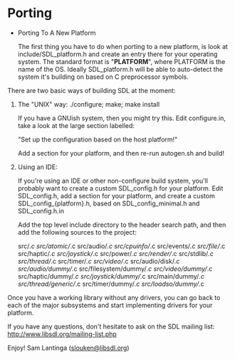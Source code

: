 Porting
=======

* Porting To A New Platform

  The first thing you have to do when porting to a new platform, is look at
include/SDL_platform.h and create an entry there for your operating system.
The standard format is "__PLATFORM__", where PLATFORM is the name of the OS.
Ideally SDL_platform.h will be able to auto-detect the system it's building
on based on C preprocessor symbols.

There are two basic ways of building SDL at the moment:

1. The "UNIX" way:  ./configure; make; make install

   If you have a GNUish system, then you might try this.  Edit configure.in,
   take a look at the large section labelled:

	"Set up the configuration based on the host platform!"

   Add a section for your platform, and then re-run autogen.sh and build!

2. Using an IDE:

   If you're using an IDE or other non-configure build system, you'll probably
   want to create a custom SDL_config.h for your platform.  Edit SDL_config.h,
   add a section for your platform, and create a custom SDL_config_{platform}.h,
   based on SDL_config_minimal.h and SDL_config.h.in

   Add the top level include directory to the header search path, and then add
   the following sources to the project:

	src/*.c
	src/atomic/*.c
	src/audio/*.c
	src/cpuinfo/*.c
	src/events/*.c
	src/file/*.c
	src/haptic/*.c
	src/joystick/*.c
	src/power/*.c
	src/render/*.c
	src/stdlib/*.c
	src/thread/*.c
	src/timer/*.c
	src/video/*.c
	src/audio/disk/*.c
	src/audio/dummy/*.c
	src/filesystem/dummy/*.c
	src/video/dummy/*.c
	src/haptic/dummy/*.c
	src/joystick/dummy/*.c
	src/main/dummy/*.c
	src/thread/generic/*.c
	src/timer/dummy/*.c
	src/loadso/dummy/*.c


Once you have a working library without any drivers, you can go back to each
of the major subsystems and start implementing drivers for your platform.

If you have any questions, don't hesitate to ask on the SDL mailing list:
	http://www.libsdl.org/mailing-list.php

Enjoy!
	Sam Lantinga				(slouken@libsdl.org)

